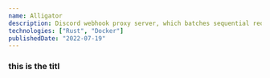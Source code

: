 ```yaml
---
name: Alligator
description: Discord webhook proxy server, which batches sequential requests to minimise ratelimits. Built to be a drop-in replacement for webhook endpoints.
technologies: ["Rust", "Docker"]
publishedDate: "2022-07-19"
---
```


### this is the titl